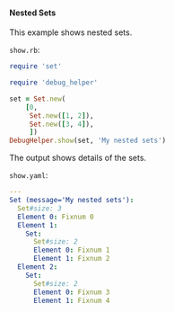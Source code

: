 #### Nested Sets

This example shows nested sets.

```show.rb```:
```ruby
require 'set'

require 'debug_helper'

set = Set.new(
    [0,
     Set.new([1, 2]),
     Set.new([3, 4]),
     ])
DebugHelper.show(set, 'My nested sets')
```

The output shows details of the sets.

```show.yaml```:
```yaml
---
Set (message='My nested sets'):
  Set#size: 3
  Element 0: Fixnum 0
  Element 1:
    Set:
      Set#size: 2
      Element 0: Fixnum 1
      Element 1: Fixnum 2
  Element 2:
    Set:
      Set#size: 2
      Element 0: Fixnum 3
      Element 1: Fixnum 4
```
